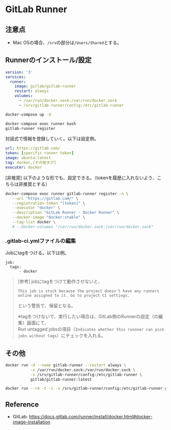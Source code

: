 # GitLab Runner

## 注意点
* Mac OSの場合、`/srv`の部分は`/Users/Shared`とする。

## Runnerのインストール/設定
```yaml:docker-compose.yml
version: '3'
services:
  runner:
    image: gitlab/gitlab-runner
    restart: always
    volumes:
      - /var/run/docker.sock:/var/run/docker.sock
      - /srv/gitlab-runner/config:/etc/gitlab-runner
```

```bash
docker-compose up -d
```

```bash
docker-compose exec runner bash
gitlab-runner register
```
対話式で情報を登録していく。以下は設定例。
```yaml
url: https://gitlab.com/
token: [specific runner token]
image: ubuntu:latest
tag: docker,[その他タグ]
executer: docker
```

[非推奨] 以下のような形でも、設定できる。（tokenを履歴に入れないよう、こちらは非推奨とする）
```bash
docker-compose exec runner gitlab-runner register -n \
   --url "https://gitlab.com/" \
   --registration-token "[token]" \
   --executor "docker" \
   --description "GitLab Runner - Docker Runner" \
   --docker-image "docker:stable" \
   --tag-list docker \
   # --docker-volumes "/var/run/docker.sock:/var/run/docker.sock"
```

### .gitlab-ci.ymlファイルの編集
Jobにtagをつける。以下は例。
```
job:
  tags:
      - docker
```
> [参考]
> jobにtagをつけて動作させないと、
> ```
> This job is stuck because the project doesn't have any runners online assigned to it. Go to project CI settings.
> ```
> という警告で、保留となる。
> 
> ※tagをつけないで、実行したい場合は、GitLab側のRunnerの設定（の編集）画面にて、  
> Run untagged jobsの項目（`Indicates whether this runnner can pick jobs without tags`）にチェックを入れる。


## その他
```bash
docker run -d --name gitlab-runner --restart always \
           -v /var/run/docker.sock:/var/run/docker.sock \
           -v /srv/gitlab-runner/config:/etc/gitlab-runner \
           gitlab/gitlab-runner:latest

docker run --rm -t -i -v /srv/gitlab-runner/config:/etc/gitlab-runner gitlab/gitlab-runner register
```


## Reference
* GitLab: https://docs.gitlab.com/runner/install/docker.html#docker-image-installation


